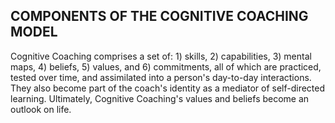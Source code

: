 ## COMPONENTS OF THE COGNITIVE COACHING MODEL

Cognitive Coaching comprises a set of: 1) skills, 2) capabilities, 3) mental maps, 4) beliefs, 5) values, and 6) commitments, all of which are practiced, tested over time, and assimilated into a person's day-to-day interactions. They also become part of the coach's identity as a mediator of self-directed learning. Ultimately, Cognitive Coaching's values and beliefs become an outlook on life.